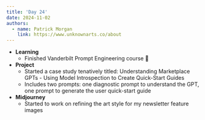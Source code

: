 ```yaml
---
title: 'Day 24'
date: 2024-11-02
authors:
  - name: Patrick Morgan
    link: https://www.unknownarts.co/about
---
```


- __Learning__
    - Finished Vanderbilt Prompt Engineering course 🎉
- __Project__
    - Started a case study tenatively titled: Understanding Marketplace GPTs - Using Model Introspection to Create Quick-Start Guides
    - Includes two prompts: one diagnostic prompt to understand the GPT, one prompt to generate the user quick-start guide
- __Midjourney__
    - Started to work on refining the art style for my newsletter feature images
